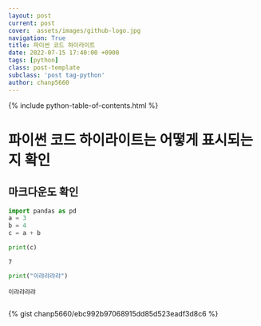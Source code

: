 ```yaml
---
layout: post
current: post
cover:  assets/images/github-logo.jpg
navigation: True
title: 파이썬 코드 하이라이트
date: 2022-07-15 17:40:00 +0900
tags: [python]
class: post-template
subclass: 'post tag-python'
author: chanp5660
---
```


{% include python-table-of-contents.html %}



# 파이썬 코드 하이라이트는 어떻게 표시되는지 확인

## 마크다운도 확인


```python
import pandas as pd
a = 3
b = 4
c = a + b

print(c)
```

    7
    


```python
print("이랴랴랴랴")
```

    이랴랴랴랴
    


```python

```

{% gist chanp5660/ebc992b97068915dd85d523eadf3d8c6 %}